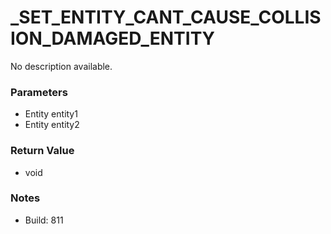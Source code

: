 # _SET_ENTITY_CANT_CAUSE_COLLISION_DAMAGED_ENTITY

No description available.

### Parameters
* Entity entity1
* Entity entity2

### Return Value
* void

### Notes
* Build: 811

